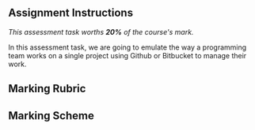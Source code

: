 ## Assignment Instructions

*This assessment task worths **20%** of the course's mark.*

In this assessment task, we are going to emulate the way a programming team works
on a single project using Github or Bitbucket to manage their work.

## Marking Rubric





## Marking Scheme